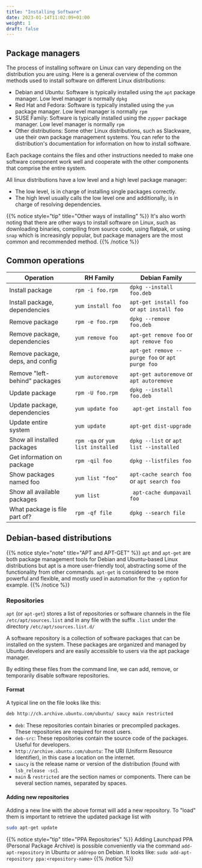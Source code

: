 ```yaml
---
title: "Installing Software"
date: 2023-01-14T11:02:09+01:00
weight: 1
draft: false
---
```


## Package managers

The process of installing software on Linux can vary depending on the distribution you are using. Here is a general overview of the common methods used to install software on different Linux distributions:

- Debian and Ubuntu: Software is typically installed using the `apt` package manager. Low level manager is normally `dpkg`
- Red Hat and Fedora: Software is typically installed using the `yum` package manager. Low level manager is normally `rpm`
- SUSE Family: Software is typically installed using the `zypper` package manager. Low level manager is normally `rpm`
- Other distributions: Some other Linux distributions, such as Slackware, use their own package management systems. You can refer to the distribution's documentation for information on how to install software.

Each package contains the files and other instructions needed to make one software component work well and cooperate with the other components that comprise the entire system. 

All linux distributions have a low level and a high level package manager:
- The low level, is in charge of installing single packages correctly. 
- The high level usually calls the low level one and additionally, is in charge of resolving dependencies.

{{% notice style="tip" title="Other ways of installing" %}}
It's also worth noting that there are other ways to install software on Linux, such as downloading binaries, compiling from source code, using flatpak, or using `snap` which is increasingly popular, but package managers are the most common and recommended method.
{{% /notice %}}

## Common operations

| Operation                        | RH Family                          | Debian Family                                   |
| -------------------------------- | ---------------------------------- | ----------------------------------------------- |
| Install package                  | `rpm -i foo.rpm`                   | `dpkg --install foo.deb`                        |
| Install package, dependencies    | `yum install foo`                  | `apt-get install foo` or `apt install foo`      |
| Remove package                   | `rpm -e foo.rpm`                   | `dpkg --remove foo.deb`                         |
| Remove package, dependencies     | `yum remove foo`                   | `apt-get remove foo` or `apt remove foo`        |
| Remove package, deps, and config |                                    | `apt-get remove --purge foo` or `apt purge foo` |
| Remove "left-behind" packages    | `yum autoremove`                   | `apt-get autoremove` or `apt autoremove`        |
| Update package                   | `rpm -U foo.rpm`                   | `dpkg --install foo.deb`                        |
| Update package, dependencies     | `yum update foo `                  | ` apt-get install foo`                          |
| Update entire system             | `yum update`                       | `apt-get dist-upgrade`                          |
| Show all installed packages      | `rpm -qa` or  `yum list installed` | `dpkg --list` or `apt list --installed`         |
| Get information on package       | `rpm -qil foo`                     | `dpkg --listfiles foo`                          |
| Show packages named foo          | `yum list "foo"`                   | `apt-cache search foo` or `apt search foo`      |
| Show all available packages      | `yum list`                         | ` apt-cache dumpavail foo`                      |
| What package is file part of?    | `rpm -qf file`                     | `dpkg --search file`                            |


## Debian-based distributions

{{% notice style="note" title="APT and APT-GET" %}}
`apt` and `apt-get` are both package management tools for Debian and Ubuntu-based Linux distributions but apt is a more user-friendly tool, abstracting some of the functionality from other commands. `apt-get` is considered to be more powerful and flexible, and mostly used in automation for the `-y` option for example.
{{% /notice %}}

### Repositories

`apt` (or `apt-get`) stores a list of repositories or software channels in the file `/etc/apt/sources.list`
and in any file with the suffix `.list` under the directory `/etc/apt/sources.list.d/`

A software repository is a collection of software packages that can be installed on the system. These packages are organized and managed by Ubuntu developers and are easily accessible to users via the apt package manager.

By editing these files from the command line, we can add, remove, or temporarily disable software repositories.

#### Format
A typical line on the file looks like this:
```sh
deb http://ch.archive.ubuntu.com/ubuntu/ saucy main restricted
```

- `deb`: These repositories contain binaries or precompiled packages. These repositories are required for most users.
- `deb-src`: These repositories contain the source code of the packages. Useful for developers.
- `http://archive.ubuntu.com/ubuntu`: The URI (Uniform Resource Identifier), in this case a location on the internet.
- `saucy` is the release name or version of the distribution (found with `lsb_release -sc`).
- `main` & `restricted` are the section names or components. There can be several section names, separated by spaces.

#### Adding new repositories

Adding a new line with the above format will add a new repository. To "load" them is important to retrieve the updated package list with

```bash
sudo apt-get update
```

{{% notice style="tip" title="PPA Repositories" %}}
Adding Launchpad PPA (Personal Package Archive) is possible conveniently via the command `add-apt-repository` in Ubuntu or `addrepo` on Debian. It looks like: `sudo add-apt-repository ppa:<repository-name>`
{{% /notice %}}
